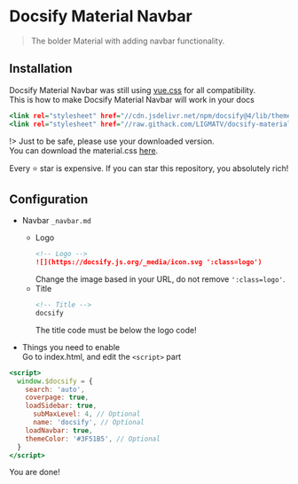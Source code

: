 # Docsify Material Navbar

> The bolder Material with adding navbar functionality.

## Installation

Docsify Material Navbar was still using [vue.css](https://cdn.jsdelivr.net/npm/docsify@4/lib/themes/vue.css) for all compatibility.  
This is how to make Docsify Material Navbar will work in your docs

```index.html
<link rel="stylesheet" href="//cdn.jsdelivr.net/npm/docsify@4/lib/themes/vue.css">
<link rel="stylesheet" href="//raw.githack.com/LIGMATV/docsify-material-navbar/main/material.css">
```

!> Just to be safe, please use your downloaded version.  
You can download the material.css [here](https://raw.githack.com/LIGMATV/docsify-material-navbar/main/material.css).

Every ⭐ star is expensive. If you can star this repository, you absolutely rich!

## Configuration

- Navbar  ``_navbar.md``
  - Logo
    ```_navbar.md
    <!-- Logo -->
    ![](https://docsify.js.org/_media/icon.svg ':class=logo')
    ```
    Change the image based in your URL, do not remove ``':class=logo'``.
  - Title
    ```_navbar.md
    <!-- Title -->
    docsify
    ```
    The title code must be below the logo code!

- Things you need to enable  
Go to index.html, and edit the ``<script>`` part
```index.html
<script>
  window.$docsify = {
    search: 'auto',
    coverpage: true,
    loadSidebar: true,
      subMaxLevel: 4, // Optional
      name: 'docsify', // Optional
    loadNavbar: true,
    themeColor: '#3F51B5', // Optional
  }
</script>
```

You are done!
